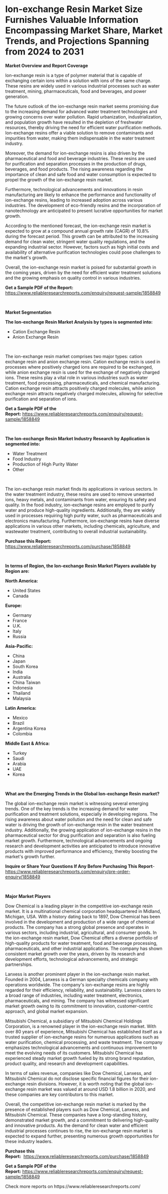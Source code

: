 <p><h1>Ion-exchange Resin Market Size Furnishes Valuable Information Encompassing Market Share, Market Trends, and Projections Spanning from 2024 to 2031</h1></p><p><strong>Market Overview and Report Coverage</strong></p>
<p><p>Ion-exchange resin is a type of polymer material that is capable of exchanging certain ions within a solution with ions of the same charge. These resins are widely used in various industrial processes such as water treatment, mining, pharmaceuticals, food and beverages, and power generation.</p><p>The future outlook of the ion-exchange resin market seems promising due to the increasing demand for advanced water treatment technologies and growing concerns over water pollution. Rapid urbanization, industrialization, and population growth have resulted in the depletion of freshwater resources, thereby driving the need for efficient water purification methods. Ion-exchange resins offer a viable solution to remove contaminants and impurities from water, making them indispensable in the water treatment industry.</p><p>Moreover, the demand for ion-exchange resins is also driven by the pharmaceutical and food and beverage industries. These resins are used for purification and separation processes in the production of drugs, beverages, and food products. The rising awareness regarding the importance of clean and safe food and water consumption is expected to propel the growth of the ion-exchange resin market.</p><p>Furthermore, technological advancements and innovations in resin manufacturing are likely to enhance the performance and functionality of ion-exchange resins, leading to increased adoption across various industries. The development of eco-friendly resins and the incorporation of nanotechnology are anticipated to present lucrative opportunities for market growth.</p><p>According to the mentioned forecast, the ion-exchange resin market is expected to grow at a compound annual growth rate (CAGR) of 10.8% during the forecast period. This growth can be attributed to the increasing demand for clean water, stringent water quality regulations, and the expanding industrial sector. However, factors such as high initial costs and availability of alternative purification technologies could pose challenges to the market's growth.</p><p>Overall, the ion-exchange resin market is poised for substantial growth in the coming years, driven by the need for efficient water treatment solutions and the growing emphasis on quality control in various industries.</p></p>
<p><strong>Get a Sample PDF of the Report:</strong> <a href="https://www.reliableresearchreports.com/enquiry/request-sample/1858849">https://www.reliableresearchreports.com/enquiry/request-sample/1858849</a></p>
<p>&nbsp;</p>
<p><strong>Market Segmentation</strong></p>
<p><strong>The Ion-exchange Resin Market Analysis by types is segmented into:</strong></p>
<p><ul><li>Cation Exchange Resin</li><li>Anion Exchange Resin</li></ul></p>
<p>&nbsp;</p>
<p><p>The ion-exchange resin market comprises two major types: cation exchange resin and anion exchange resin. Cation exchange resin is used in processes where positively charged ions are required to be exchanged, while anion exchange resin is used for the exchange of negatively charged ions. These resins play a vital role in various industries such as water treatment, food processing, pharmaceuticals, and chemical manufacturing. Cation exchange resin attracts positively charged molecules, while anion exchange resin attracts negatively charged molecules, allowing for selective purification and separation of ions.</p></p>
<p><strong>Get a Sample PDF of the Report:</strong>&nbsp;<a href="https://www.reliableresearchreports.com/enquiry/request-sample/1858849">https://www.reliableresearchreports.com/enquiry/request-sample/1858849</a></p>
<p>&nbsp;</p>
<p><strong>The Ion-exchange Resin Market Industry Research by Application is segmented into:</strong></p>
<p><ul><li>Water Treatment</li><li>Food Industry</li><li>Production of High Purity Water</li><li>Other</li></ul></p>
<p>&nbsp;</p>
<p><p>The ion-exchange resin market finds its applications in various sectors. In the water treatment industry, these resins are used to remove unwanted ions, heavy metals, and contaminants from water, ensuring its safety and quality. In the food industry, ion-exchange resins are employed to purify water and produce high-quality ingredients. Additionally, they are widely used in processes requiring high purity water, such as pharmaceuticals and electronics manufacturing. Furthermore, ion-exchange resins have diverse applications in various other markets, including chemicals, agriculture, and wastewater treatment, contributing to overall industrial sustainability.</p></p>
<p><strong>Purchase this Report:</strong>&nbsp; <a href="https://www.reliableresearchreports.com/purchase/1858849">https://www.reliableresearchreports.com/purchase/1858849</a></p>
<p>&nbsp;</p>
<p><strong>In terms of Region, the Ion-exchange Resin Market Players available by Region are:</strong></p>
<p>
    <p> <strong> North America: </strong>
        <ul>
            <li>United States</li>
            <li>Canada</li>
        </ul>
        </p> 
    <p> <strong> Europe: </strong>
        <ul>
            <li>Germany</li>
            <li>France</li>
            <li>U.K.</li>
            <li>Italy</li>
            <li>Russia</li>
        </ul>
        </p> 
    <p> <strong> Asia-Pacific: </strong>
        <ul>
            <li>China</li>
            <li>Japan</li>
            <li>South Korea</li>
            <li>India</li>
            <li>Australia</li>
            <li>China Taiwan</li>
            <li>Indonesia</li>
            <li>Thailand</li>
            <li>Malaysia</li>
        </ul>
        </p> 
    <p> <strong> Latin America: </strong>
        <ul>
            <li>Mexico</li>
            <li>Brazil</li>
            <li>Argentina Korea</li>
            <li>Colombia</li>
        </ul>
        </p> 
    <p> <strong> Middle East & Africa: </strong>
        <ul>
            <li>Turkey</li>
            <li>Saudi</li>
            <li>Arabia</li>
            <li>UAE</li>
            <li>Korea</li>
        </ul>
    </p>
    </p>
<p>&nbsp;</p>
<p><strong>What are the Emerging Trends in the Global Ion-exchange Resin market?</strong></p>
<p><p>The global ion-exchange resin market is witnessing several emerging trends. One of the key trends is the increasing demand for water purification and treatment solutions, especially in developing regions. The rising awareness about water pollution and the need for clean and safe water is driving the growth of ion-exchange resin in the water treatment industry. Additionally, the growing application of ion-exchange resins in the pharmaceutical sector for drug purification and separation is also fueling market growth. Furthermore, technological advancements and ongoing research and development activities are anticipated to introduce innovative products with improved performance and efficiency, thereby boosting the market's growth further.</p></p>
<p><strong>Inquire or Share Your Questions If Any Before Purchasing This Report</strong>- <a href="https://www.reliableresearchreports.com/enquiry/pre-order-enquiry/1858849">https://www.reliableresearchreports.com/enquiry/pre-order-enquiry/1858849</a></p>
<p>&nbsp;</p>
<p><strong>Major Market Players</strong></p>
<p><p>Dow Chemical is a leading player in the competitive ion-exchange resin market. It is a multinational chemical corporation headquartered in Midland, Michigan, USA. With a history dating back to 1897, Dow Chemical has been involved in the development and production of a wide range of chemical products. The company has a strong global presence and operates in various sectors, including industrial, agricultural, and consumer goods. In the ion-exchange resin market, Dow Chemical offers a diverse portfolio of high-quality products for water treatment, food and beverage processing, pharmaceuticals, and other industrial applications. The company has shown consistent market growth over the years, driven by its research and development efforts, technological advancements, and strategic partnerships.</p><p>Lanxess is another prominent player in the ion-exchange resin market. Founded in 2004, Lanxess is a German specialty chemicals company with operations worldwide. The company's ion-exchange resins are highly regarded for their efficiency, reliability, and sustainability. Lanxess caters to a broad range of industries, including water treatment, electronics, pharmaceuticals, and mining. The company has witnessed significant market growth owing to its commitment to innovation, customer-centric approach, and global market expansion.</p><p>Mitsubishi Chemical, a subsidiary of Mitsubishi Chemical Holdings Corporation, is a renowned player in the ion-exchange resin market. With over 80 years of experience, Mitsubishi Chemical has established itself as a trusted supplier of ion-exchange resins for numerous applications such as water purification, chemical processing, and waste treatment. The company emphasizes technological advancements and continuous improvement to meet the evolving needs of its customers. Mitsubishi Chemical has experienced steady market growth fueled by its strong brand reputation, product quality, and research and development capabilities.</p><p>In terms of sales revenue, companies like Dow Chemical, Lanxess, and Mitsubishi Chemical do not disclose specific financial figures for their ion-exchange resin divisions. However, it is worth noting that the global ion-exchange resin market was valued at around USD 1.8 billion in 2020, and these companies are key contributors to this market.</p><p>Overall, the competitive ion-exchange resin market is marked by the presence of established players such as Dow Chemical, Lanxess, and Mitsubishi Chemical. These companies have a long-standing history, demonstrated market growth, and a commitment to delivering high-quality and innovative products. As the demand for clean water and efficient industrial processes continues to rise, the ion-exchange resin market is expected to expand further, presenting numerous growth opportunities for these industry leaders.</p></p>
<p><strong>Purchase this Report:</strong>&nbsp;&nbsp;<a href="https://www.reliableresearchreports.com/purchase/1858849">https://www.reliableresearchreports.com/purchase/1858849</a></p>
<p></p>
<p><strong>Get a Sample PDF of the Report:</strong>&nbsp;<a href="https://www.reliableresearchreports.com/enquiry/request-sample/1858849">https://www.reliableresearchreports.com/enquiry/request-sample/1858849</a></p>
<p>Check more reports on https://www.reliableresearchreports.com/</p>